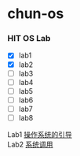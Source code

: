 # chun-os
### HIT OS Lab
- [x] lab1
- [x] lab2
- [ ] lab3
- [ ] lab4
- [ ] lab5
- [ ] lab6
- [ ] lab7
- [ ] lab8  

Lab1 [操作系统的引导](/lab1)  
Lab2 [系统调用](/lab2)
